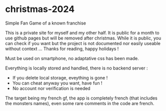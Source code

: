 # christmas-2024
Simple Fan Game of a known franchise

This is a private site for myself and my other half. It is public for a month to use github pages but will be removed after christmas.
While it is public, you can check if you want but the project is not documented nor easily useable without context ...
Thanks for reading, happy holidays !

Must be used on smartphone, no adaptative css has been made.

Everything is locally stored and handled, there is no backend server :
- If you delete local storage, eveything is gone !
- You can cheat anyway you want, have fun !
- No account nor verification is needed

The target being my french gf, the app is completely french (that includes the monsters names), even some rare comments in the code are french.